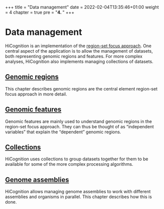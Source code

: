 +++
title = "Data management"
date = 2022-02-04T13:35:46+01:00
weight = 4
chapter = true
pre = "<b>4. </b>"
+++

# Data management

HiCognition is an implementation of the [region-set focus approach](/concepts/region_set_focus/). One central aspect of the application is to allow the management of datasets, both representing genomic regions and features. For more complex analyses, HiCognition also implements managing collections of datasets.

## [Genomic regions](/data_management/regions/)
This chapter describes genomic regions are the central element region-set focus approach in more detail.

## [Genomic features](/data_management/features/)
Genomic features are mainly used to understand genomic regions in the region-set focus approach. They can thus be thought of as “independent variables” that explain the “dependent” genomic regions.

## [Collections](/data_management/collections/)
HiCognition uses collections to group datasets together for them to be available for some of the more complex processing algorithms.

## [Genome assemblies](/data_management/genome_assemblies/)
HiCognition allows managing genome assemblies to work with different assemblies and organisms in parallel. This chapter describes how this is done. 